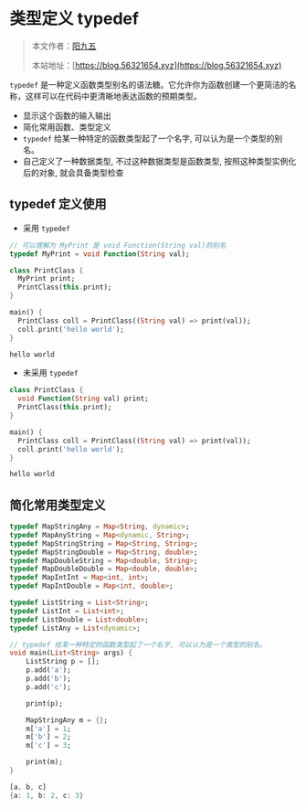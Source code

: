 # 类型定义 typedef

> 本文作者：[阳九五](https://github.com/CN-YoungYang)
>
> 本站地址：[https://blog.56321654.xyz](https://blog.56321654.xyz)

`typedef` 是一种定义函数类型别名的语法糖。它允许你为函数创建一个更简洁的名称，这样可以在代码中更清晰地表达函数的预期类型。

- 显示这个函数的输入输出
- 简化常用函数、类型定义
- `typedef` 给某一种特定的函数类型起了一个名字, 可以认为是一个类型的别名。
- 自己定义了一种数据类型, 不过这种数据类型是函数类型, 按照这种类型实例化后的对象, 就会具备类型检查

## typedef 定义使用
- 采用 `typedef`
```dart
// 可以理解为 MyPrint 是 void Function(String val)的别名
typedef MyPrint = void Function(String val);

class PrintClass {
  MyPrint print;
  PrintClass(this.print);
}

main() {
  PrintClass coll = PrintClass((String val) => print(val));
  coll.print('hello world');
}

hello world
```

- 未采用 `typedef`
```dart
class PrintClass {
  void Function(String val) print;
  PrintClass(this.print);
}

main() {
  PrintClass coll = PrintClass((String val) => print(val));
  coll.print('hello world');
}

hello world
```

## 简化常用类型定义
```dart
typedef MapStringAny = Map<String, dynamic>;
typedef MapAnyString = Map<dynamic, String>;
typedef MapStringString = Map<String, String>;
typedef MapStringDouble = Map<String, double>;
typedef MapDoubleString = Map<double, String>;
typedef MapDoubleDouble = Map<double, double>;
typedef MapIntInt = Map<int, int>;
typedef MapIntDouble = Map<int, double>;

typedef ListString = List<String>;
typedef ListInt = List<int>;
typedef ListDouble = List<double>;
typedef ListAny = List<dynamic>;

// typedef 给某一种特定的函数类型起了一个名字, 可以认为是一个类型的别名。
void main(List<String> args) {
    ListString p = [];
    p.add('a');
    p.add('b');
    p.add('c');

    print(p);

    MapStringAny m = {};
    m['a'] = 1;
    m['b'] = 2;
    m['c'] = 3;

    print(m);
}

[a, b, c]
{a: 1, b: 2, c: 3}
```